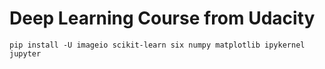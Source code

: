 # Deep Learning Course from Udacity

```pip install -U imageio scikit-learn six numpy matplotlib ipykernel jupyter```
